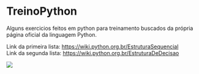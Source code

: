 # TreinoPython
Alguns exercicios feitos em python para treinamento buscados da própria página oficial da linguagem Python.

Link da primeira lista: https://wiki.python.org.br/EstruturaSequencial <br>
Link da segunda lista: https://wiki.python.org.br/EstruturaDeDecisao

<img src="https://img.icons8.com/color/48/000000/python--v1.png"/>
